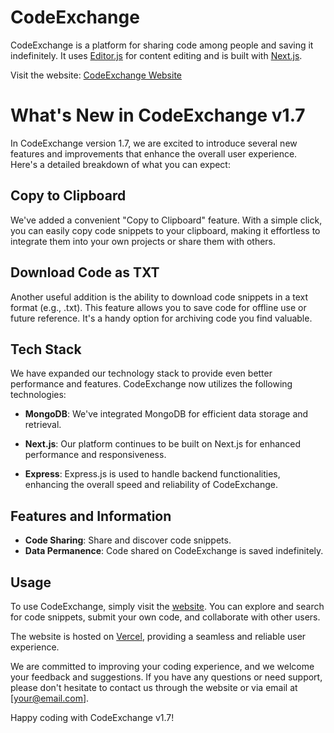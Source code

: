# CodeExchange

CodeExchange is a platform for sharing code among people and saving it indefinitely. It uses [Editor.js](https://editorjs.io/) for content editing and is built with [Next.js](https://nextjs.org/).

Visit the website: [CodeExchange Website](https://codeexchange.vercel.app/)

# What's New in CodeExchange v1.7

In CodeExchange version 1.7, we are excited to introduce several new features and improvements that enhance the overall user experience. Here's a detailed breakdown of what you can expect:

## Copy to Clipboard

We've added a convenient "Copy to Clipboard" feature. With a simple click, you can easily copy code snippets to your clipboard, making it effortless to integrate them into your own projects or share them with others.

## Download Code as TXT

Another useful addition is the ability to download code snippets in a text format (e.g., .txt). This feature allows you to save code for offline use or future reference. It's a handy option for archiving code you find valuable.

## Tech Stack

We have expanded our technology stack to provide even better performance and features. CodeExchange now utilizes the following technologies:

- **MongoDB**: We've integrated MongoDB for efficient data storage and retrieval.

- **Next.js**: Our platform continues to be built on Next.js for enhanced performance and responsiveness.

- **Express**: Express.js is used to handle backend functionalities, enhancing the overall speed and reliability of CodeExchange.

## Features and Information

- **Code Sharing**: Share and discover code snippets.
- **Data Permanence**: Code shared on CodeExchange is saved indefinitely.

## Usage

To use CodeExchange, simply visit the [website](https://codeexchange.vercel.app/). You can explore and search for code snippets, submit your own code, and collaborate with other users.

The website is hosted on [Vercel](https://vercel.com/), providing a seamless and reliable user experience.

We are committed to improving your coding experience, and we welcome your feedback and suggestions. If you have any questions or need support, please don't hesitate to contact us through the website or via email at [your@email.com].

Happy coding with CodeExchange v1.7!